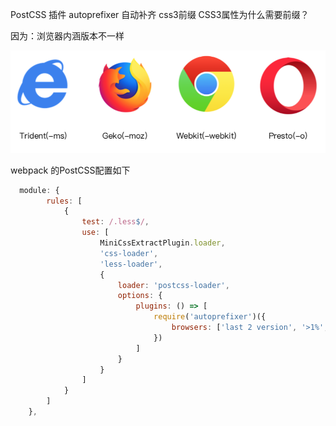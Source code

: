 PostCSS 插件 autoprefixer 自动补齐 css3前缀
CSS3属性为什么需要前缀？

因为：浏览器内涵版本不一样

![images](../images/3-2.png)

webpack 的PostCSS配置如下

```js
  module: {
        rules: [
            {
                test: /.less$/,
                use: [
                    MiniCssExtractPlugin.loader,
                    'css-loader',
                    'less-loader',
                    {
                        loader: 'postcss-loader',
                        options: {
                            plugins: () => [
                                require('autoprefixer')({
                                    browsers: ['last 2 version', '>1%', 'ios 7']
                                })
                            ]
                        }
                    }
                ]
            }
        ]
    },
```